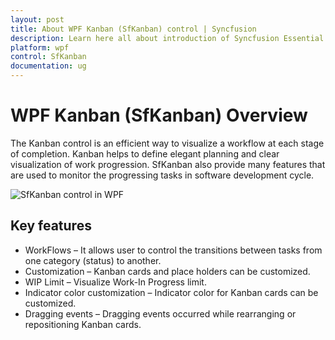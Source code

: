 ```yaml
---
layout: post
title: About WPF Kanban (SfKanban) control | Syncfusion
description: Learn here all about introduction of Syncfusion Essential Studio WPF Kanban (SfKanban) control, its elements and more.
platform: wpf
control: SfKanban
documentation: ug
---
```


# WPF Kanban (SfKanban) Overview

The Kanban control is an efficient way to visualize a workflow at each stage of completion. Kanban helps to define elegant planning and clear visualization of work progression. SfKanban also provide many features that are used to monitor the progressing tasks in software development cycle. 

![SfKanban control in WPF](SfKanban_images/GettingStarted.png)


## Key features

* WorkFlows – It allows user to control the transitions between tasks from one category (status) to another.
* Customization – Kanban cards and place holders can be customized. 
* WIP Limit – Visualize Work-In Progress limit.
* Indicator color customization – Indicator color for Kanban cards can be customized.
* Dragging events – Dragging events occurred while rearranging or repositioning Kanban cards.